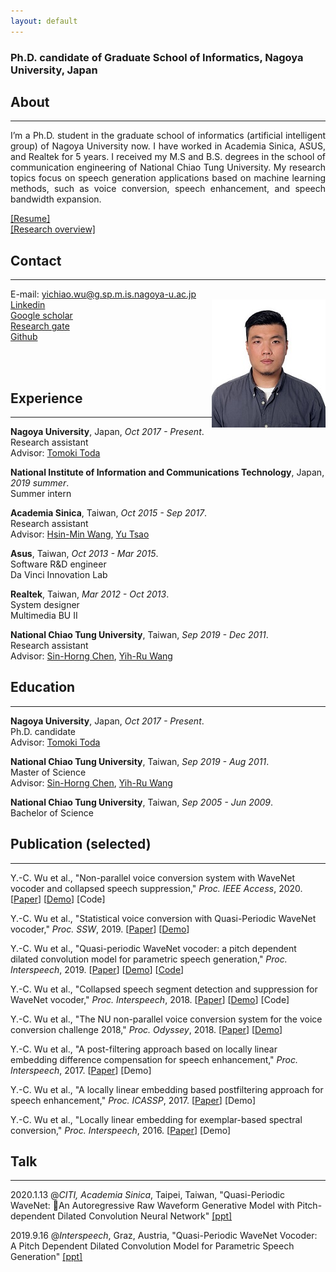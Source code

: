 ```yaml
---
layout: default
---
```

### **Ph.D. candidate of Graduate School of Informatics, Nagoya University, Japan**  

## About
---
<p align="justify"> I’m a Ph.D. student in the graduate school of informatics (artificial intelligent group) of Nagoya University now. I have worked in Academia Sinica, ASUS, and Realtek for 5 years. I received my M.S and B.S. degrees in the school of communication engineering of National Chiao Tung University. My research topics focus on speech generation applications based on machine learning methods, such as voice conversion, speech enhancement, and speech bandwidth expansion. </p>
<a href="res/download/20200420_CV_YiChiaoWu.pdf" download="CV_YiChiaoWu.pdf">[Resume]</a><br />
<a href="res/download/20200420_Research_YiChiaoWu.pptx" download="Research_YiChiaoWu.pptx">[Research overview]</a>

## Contact
---
E-mail: yichiao.wu@g.sp.m.is.nagoya-u.ac.jp  
<img src="res/figure/YCWU.jpg" align = "right">
[Linkedin](https://www.linkedin.com/in/wuyichiao/)  
[Google scholar](https://scholar.google.co.jp/citations?user=KKaOQVwAAAAJ&hl=zh-TW)  
[Research gate](https://www.researchgate.net/profile/Yi_Chiao_Wu)  
[Github](https://github.com/bigpon)    

<br /> 
<br />   

## Experience  
---

**Nagoya University**, Japan, *Oct 2017 - Present*.  
Research assistant  
Advisor: [Tomoki Toda](https://sites.google.com/site/tomokitoda/home_eng)

**National Institute of Information and Communications Technology**, Japan, *2019 summer*.  
Summer intern  

**Academia Sinica**, Taiwan, *Oct 2015 - Sep 2017*.  
Research assistant  
Advisor: [Hsin-Min Wang](https://www.iis.sinica.edu.tw/pages/whm/index_en.html), [Yu Tsao](https://www.citi.sinica.edu.tw/pages/yu.tsao/index_en.html)  

**Asus**, Taiwan, *Oct 2013 - Mar 2015*.  
Software R&D engineer  
Da Vinci Innovation Lab  

**Realtek**, Taiwan, *Mar 2012 - Oct 2013*.  
System designer  
Multimedia BU II  

**National Chiao Tung University**, Taiwan, *Sep 2019 - Dec 2011*.  
Research assistant  
Advisor: [Sin-Horng Chen](https://www.dece.nctu.edu.tw/en/faculty/Chen-Sin-Horng-85435692), [Yih-Ru Wang](https://www.dece.nctu.edu.tw/en/faculty/prof/Wang-Yih-Ru-81296519)  

## Education
---
**Nagoya University**, Japan, *Oct 2017 - Present*.  
Ph.D. candidate  
Advisor: [Tomoki Toda](https://sites.google.com/site/tomokitoda/home_eng)  

**National Chiao Tung University**, Taiwan, *Sep 2019 - Aug 2011*.  
Master of Science     
Advisor: [Sin-Horng Chen](https://www.dece.nctu.edu.tw/en/faculty/Chen-Sin-Horng-85435692), [Yih-Ru Wang](https://www.dece.nctu.edu.tw/en/faculty/prof/Wang-Yih-Ru-81296519)  

**National Chiao Tung University**, Taiwan, *Sep 2005 - Jun 2009*.  
Bachelor of Science   

## Publication (selected)
---
Y.-C. Wu et al., "Non-parallel voice conversion system with WaveNet vocoder and collapsed speech suppression," *Proc. IEEE Access*, 2020. [[Paper](https://ieeexplore.ieee.org/document/9050502?denied=)] [[Demo](https://bigpon.github.io/LpcConstrainedWaveNet_demo)] [Code]  

Y.-C. Wu et al., "Statistical voice conversion with Quasi-Periodic WaveNet vocoder," *Proc. SSW*, 2019. [[Paper](https://arxiv.org/abs/1907.08940)] [[Demo](https://bigpon.github.io/QuasiPeriodicWaveNet_demo)]

Y.-C. Wu et al., "Quasi-periodic WaveNet vocoder: a pitch dependent dilated convolution model for parametric speech generation," *Proc. Interspeech*, 2019. [[Paper](https://arxiv.org/abs/1907.00797)] [[Demo](https://bigpon.github.io/QuasiPeriodicWaveNet_demo)] [[Code](https://github.com/bigpon/QPNet)]  

Y.-C. Wu et al., "Collapsed speech segment detection and suppression for WaveNet vocoder," *Proc. Interspeech*, 2018. [[Paper](https://arxiv.org/ftp/arxiv/papers/1804/1804.11055.pdf)] [[Demo](https://bigpon.github.io/LpcConstrainedWaveNet_demo)] [Code]  

Y.-C. Wu et al., "The NU non-parallel voice conversion system for the voice conversion challenge 2018," *Proc. Odyssey*, 2018. [[Paper](https://pdfs.semanticscholar.org/27da/a6ea602fb26e6570c565bdd5ca9aa78207c7.pdf)] [[Demo](https://bigpon.github.io/LpcConstrainedWaveNet_demo)]  

Y.-C. Wu et al., "A post-filtering approach based on locally linear embedding difference compensation for speech enhancement," *Proc. Interspeech*, 2017. [[Paper](https://www.citi.sinica.edu.tw/papers/yu.tsao/5808-F.pdf)] [Demo]   

Y.-C. Wu et al., "A locally linear embedding based postfiltering approach for speech enhancement," *Proc. ICASSP*, 2017. [[Paper](https://www.citi.sinica.edu.tw/papers/yu.tsao/5655-F.pdf)] [Demo]  

Y.-C. Wu et al., "Locally linear embedding for exemplar-based spectral conversion," *Proc. Interspeech*, 2016. [[Paper](https://www.iis.sinica.edu.tw/papers/whm/19813-F.pdf)] [Demo]   

## Talk
---
2020.1.13 @*CITI, Academia Sinica*, Taipei, Taiwan, "Quasi-Periodic WaveNet: An Autoregressive Raw Waveform Generative Model with Pitch-dependent Dilated Convolution Neural Network" <a href="res/download/20200113_QPNet@CITI.pptx" download="20200113_QPNet@CITI.pptx">[ppt]</a>  

2019.9.16 @*Interspeech*, Graz, Austria, "Quasi-Periodic WaveNet Vocoder: A Pitch Dependent Dilated Convolution Model for Parametric Speech Generation" <a href="res/download/20190916_QPNet@Interspeech.pptx" download="20190916_QPNet@Interspeech.pptx">[ppt]</a>
<br />  
<br />  